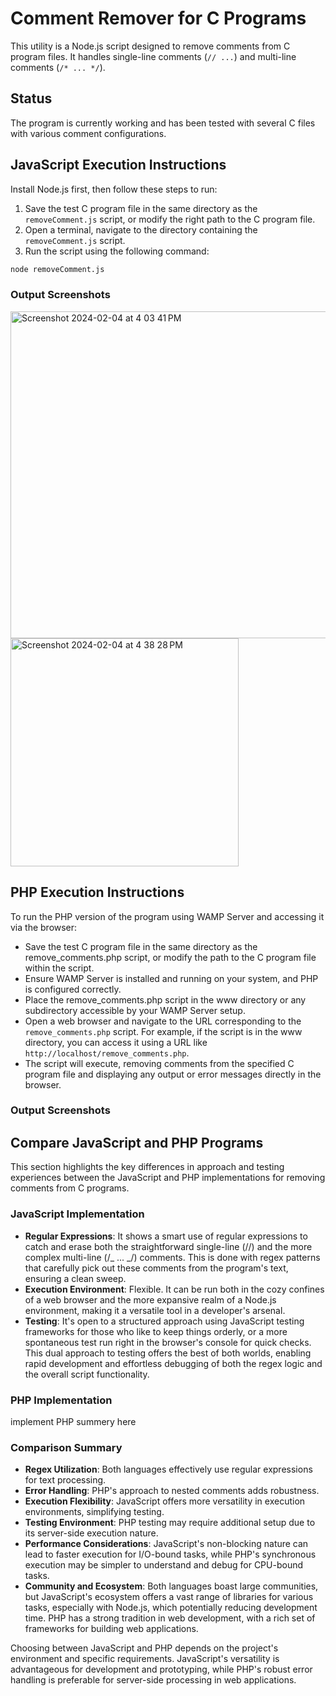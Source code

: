 # Comment Remover for C Programs

This utility is a Node.js script designed to remove comments from C program files. It handles single-line comments (`// ...`) and multi-line comments (`/* ... */`).

## Status

The program is currently working and has been tested with several C files with various comment configurations.

## JavaScript Execution Instructions

Install Node.js first, then follow these steps to run:

1. Save the test C program file in the same directory as the `removeComment.js` script, or modify the right path to the C program file.
2. Open a terminal, navigate to the directory containing the `removeComment.js` script.
3. Run the script using the following command:

```bash
node removeComment.js
```

### Output Screenshots

<img width="523" alt="Screenshot 2024-02-04 at 4 03 41 PM" src="https://github.com/AileenDon/removeComment/assets/120889846/1c1e112f-8307-47ea-9418-50fdb81b6773">
<img width="365" alt="Screenshot 2024-02-04 at 4 38 28 PM" src="https://github.com/AileenDon/removeComment/assets/120889846/7e761c7d-6977-4eac-ba68-c17903bbbfb1">

## PHP Execution Instructions
To run the PHP version of the program using WAMP Server and accessing it via the browser:

- Save the test C program file in the same directory as the remove_comments.php script, or modify the path to the C program file within the script.
- Ensure WAMP Server is installed and running on your system, and PHP is configured correctly.
- Place the remove_comments.php script in the www directory or any subdirectory accessible by your WAMP Server setup.
- Open a web browser and navigate to the URL corresponding to the `remove_comments.php` script. For example, if the script is in the www directory, you can access it using a URL like `http://localhost/remove_comments.php`.
- The script will execute, removing comments from the specified C program file and displaying any output or error messages directly in the browser.



### Output Screenshots

## Compare JavaScript and PHP Programs

This section highlights the key differences in approach and testing experiences between the JavaScript and PHP implementations for removing comments from C programs.

### JavaScript Implementation

- **Regular Expressions**: It shows a smart use of regular expressions to catch and erase both the straightforward single-line (//) and the more complex multi-line (/_ ... _/) comments. This is done with regex patterns that carefully pick out these comments from the program's text, ensuring a clean sweep.
- **Execution Environment**: Flexible. It can be run both in the cozy confines of a web browser and the more expansive realm of a Node.js environment, making it a versatile tool in a developer's arsenal.
- **Testing**: It's open to a structured approach using JavaScript testing frameworks for those who like to keep things orderly, or a more spontaneous test run right in the browser's console for quick checks. This dual approach to testing offers the best of both worlds, enabling rapid development and effortless debugging of both the regex logic and the overall script functionality.

### PHP Implementation

implement PHP summery here

### Comparison Summary

- **Regex Utilization**: Both languages effectively use regular expressions for text processing.
- **Error Handling**: PHP's approach to nested comments adds robustness.
- **Execution Flexibility**: JavaScript offers more versatility in execution environments, simplifying testing.
- **Testing Environment**: PHP testing may require additional setup due to its server-side execution nature.
- **Performance Considerations**: JavaScript's non-blocking nature can lead to faster execution for I/O-bound tasks, while PHP's synchronous execution may be simpler to understand and debug for CPU-bound tasks.
- **Community and Ecosystem**: Both languages boast large communities, but JavaScript's ecosystem offers a vast range of libraries for various tasks, especially with Node.js, which potentially reducing development time. PHP has a strong tradition in web development, with a rich set of frameworks for building web applications.

Choosing between JavaScript and PHP depends on the project's environment and specific requirements. JavaScript's versatility is advantageous for development and prototyping, while PHP's robust error handling is preferable for server-side processing in web applications.
